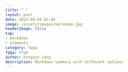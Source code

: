 ```yaml
---
title: " "
layout: post
date: 2023-09-04 02:44
image: /assets/images/markdown.jpg
headerImage: false
tag:
- markdown
- elements
category: fpga
fpga: true
author: hongsun Jang
description: Markdown summary with different options
---
```







